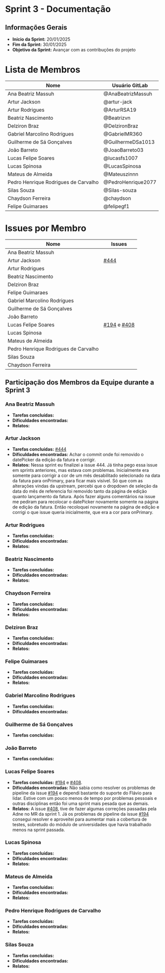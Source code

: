 # Sprint 3 - Documentação

## Informações Gerais
- **Início da Sprint:** 20/01/2025
- **Fim da Sprint:** 30/01/2025
- **Objetivo da Sprint:** Avançar com as contribuções do projeto 

# Lista de Membros

| Nome                              | Usuário   GitLab          |
|-----------------------------------|---------------------|
| Ana Beatriz Massuh                | @AnaBeatrizMassuh   |
| Artur Jackson                     | @artur-jack         |
| Artur Rodrigues                   | @ArturRSA19         |
| Beatriz Nascimento                | @Beatrizvn          |
| Delziron Braz                     | @DelzironBraz       |
| Gabriel Marcolino Rodrigues        | @GabrielMR360       |
| Guilherme de Sá Gonçalves         | @GuilhermeDSa1013   |
| João Barreto                      | @JoaoBarreto03      |
| Lucas Felipe Soares               | @lucasfs1007        |
| Lucas Spinosa                     | @LucasSpinosa       |
| Mateus de Almeida                 | @Mateuszinnn        |
| Pedro Henrique Rodrigues de Carvalho | @PedroHenrique2077 |
| Silas Souza                       | @Silas-souza        |
| Chaydson Ferreira                 | @chaydson           |
| Felipe Guimaraes                        | @felipegf1          |


# Issues por Membro

| Nome                              | Issues                   |
|-----------------------------------|--------------------------|
| Ana Beatriz Massuh                |      |
| Artur Jackson                     | [#444](https://gitlab.com/lappis-unb/projetos-energia/mec-energia/mec-energia-web/-/issues/444)             |
| Artur Rodrigues                   |                   |
| Beatriz Nascimento                |                          |
| Delziron Braz                     |                       |
| Felipe Guimaraes                  |                          |
| Gabriel Marcolino Rodrigues       |                        |
| Guilherme de Sá Gonçalves         |                      |
| João Barreto                      |                         |
| Lucas Felipe Soares               | [#194](https://gitlab.com/lappis-unb/projetos-energia/mec-energia/mec-energia-api/-/issues/194) e [#408](https://gitlab.com/lappis-unb/projetos-energia/mec-energia/mec-energia-web/-/issues/408)                         |
| Lucas Spinosa                     |       |
| Mateus de Almeida                 |                       |
| Pedro Henrique Rodrigues de Carvalho |                     |
| Silas Souza                       |                          |
| Chaydson Ferreira                 |                        |

## Participação dos Membros da Equipe durante a Sprint 3

### Ana Beatriz Massuh
- **Tarefas concluídas:** 
- **Dificuldades encontradas:** 
- **Relatos:** 

### Artur Jackson
- **Tarefas concluídas:** [#444](https://gitlab.com/lappis-unb/projetos-energia/mec-energia/mec-energia-web/-/issues/444) 
- **Dificuldades encontradas:** Achar o commit onde foi removido o datePicker da edição da fatura e corrigir.
- **Relatos:** Nessa sprint eu finalizei a issue 444. Já tinha pego essa issue em sprints anteriores, mas estava com problemas. Inicialmente era somente para corrigir a cor de um mês desabilitado selecionado na data da fatura para onPrimary, para ficar mais visível. Só que com as alterações vindas da upstream, percebi que o dropdown de seleção da data do mês de referencia foi removido tanto da página de edição quanto lançamento da fatura. Após fazer alguns comentários na issue me pediram para recolocar o datePicker novamente somente na página de edição da fatura. Então recoloquei novamente na página de edição e corrigi o que issue queria inicialmente, que era a cor para onPrimary.

### Artur Rodrigues
- **Tarefas concluídas:** 
- **Dificuldades encontradas:**
- **Relatos:** 

### Beatriz Nascimento
- **Tarefas concluídas:** 
- **Dificuldades encontradas:**
- **Relatos:** 
### Chaydson Ferreira
- **Tarefas concluídas:** 
- **Dificuldades encontradas:** 
- **Relatos:** 

### Delziron Braz
- **Tarefas concluídas:** 
- **Dificuldades encontradas:** 
- **Relatos:** 

### Felipe Guimaraes 
- **Tarefas concluídas:** 
- **Dificuldades encontradas:** 
- **Relatos:** 

### Gabriel Marcolino Rodrigues
- **Tarefas concluídas:** 
- **Dificuldades encontradas:** 

### Guilherme de Sá Gonçalves
- **Tarefas concluídas:** 

### João Barreto
- **Tarefas concluídas:**

### Lucas Felipe Soares
- **Tarefas concluídas:** [#194](https://gitlab.com/lappis-unb/projetos-energia/mec-energia/mec-energia-api/-/issues/194) e [#408](https://gitlab.com/lappis-unb/projetos-energia/mec-energia/mec-energia-web/-/issues/408).  
- **Dificuldades encontradas:** Não sabia como resolver os problemas de pipeline da issue [#194](https://gitlab.com/lappis-unb/projetos-energia/mec-energia/mec-energia-api/-/issues/194) e dependi bastante do suporte do Flávio para lidar. Estive com um pouco menos de tempo por problemas pessoais e outras disciplinas então foi uma sprint mais pesada que as demais. 
- **Relatos:** A issue [#408](https://gitlab.com/lappis-unb/projetos-energia/mec-energia/mec-energia-web/-/issues/408), tive de fazer algumas correções passadas pela Adne no MR da sprint 1. Já os problemas de pipeline da issue [#194](https://gitlab.com/lappis-unb/projetos-energia/mec-energia/mec-energia-api/-/issues/194) consegui resolver e aproveitei para aumentar mais a cobertura de testes, sobretudo do módulo de universidades que havia trabalhado menos na sprint passada.

### Lucas Spinosa
- **Tarefas concluídas:** 
- **Dificuldades encontradas:** 
- **Relatos:** 
### Mateus de Almeida
- **Tarefas concluídas:** 
- **Dificuldades encontradas:** 
- **Relatos:** 

### Pedro Henrique Rodrigues de Carvalho
- **Tarefas concluídas:** 
- **Dificuldades encontradas:** 
- **Relatos:** 

### Silas Souza
- **Tarefas concluídas:** 
- **Dificuldades encontradas:** 
- **Relatos:** 
